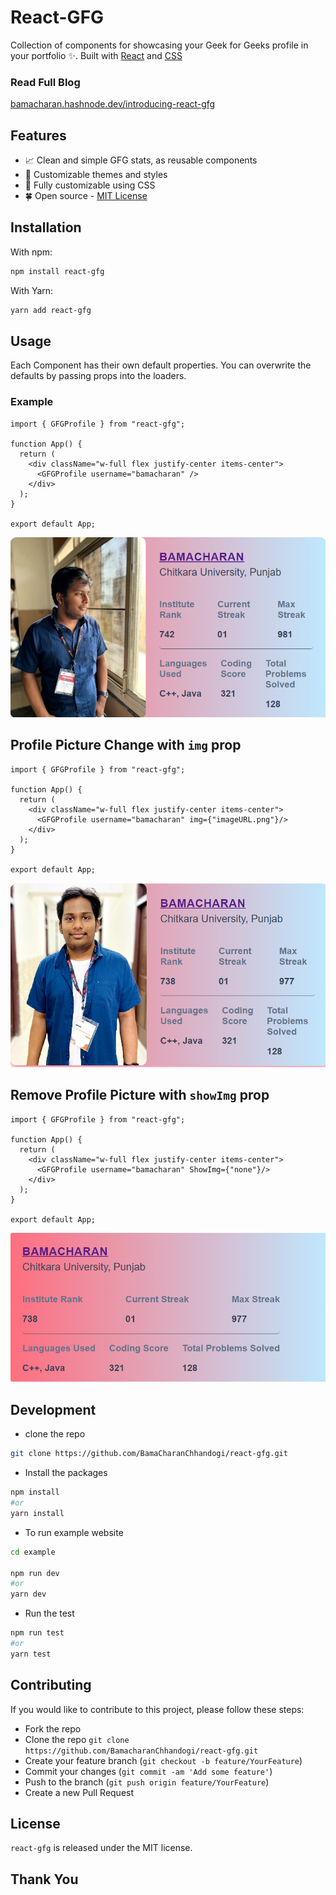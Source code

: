 # React-GFG

Collection of components for showcasing your Geek for Geeks profile in your portfolio ✨. Built with [React](https://react.dev) and [CSS](https://developer.mozilla.org/en-US/docs/Web/CSS)


### Read Full Blog
[bamacharan.hashnode.dev/introducing-react-gfg](https://bamacharan.hashnode.dev/introducing-react-gfg-fetch-your-geek-for-geeks-profile-details-with-ease/)

<!-- <img src="https://github.com/Sudhanva-Nadiger/react-leetcode/assets/93595710/a7744333-3449-40e4-bd3a-0cedd265af6e" width="350" /> -->




<!-- This will create a table with two rows and three columns in the first row, and two columns in the second row, with each cell containing an image. Adjust the file paths (`images/image1.png`, `images/image2.png`, etc.) according to your actual file locations. -->

## Features

- 📈 Clean and simple GFG stats, as reusable components
- 🎨 Customizable themes and styles
- 🎉 Fully customizable using CSS 
- 🍀 Open source - [MIT License](./LICENSE)
<!-- - ⚙️ Extended-Components: `activity`, `contest`, `heatmap` and `recent-submission` -->

## Installation

With npm:

```bash
npm install react-gfg
```

With Yarn:

```bash
yarn add react-gfg
```

## Usage

Each Component has their own default properties. You can overwrite the defaults by passing props into the loaders.

### Example

```tsx
import { GFGProfile } from "react-gfg";

function App() {
  return (
    <div className="w-full flex justify-center items-center">
      <GFGProfile username="bamacharan" />
    </div>
  );
}

export default App;
```
<!-- ## Demo Screenshots -->
![Alt text](images/demo.png)

## Profile Picture Change with `img` prop
```tsx
import { GFGProfile } from "react-gfg";

function App() {
  return (
    <div className="w-full flex justify-center items-center">
      <GFGProfile username="bamacharan" img={"imageURL.png"}/>
    </div>
  );
}

export default App;
```
<!-- ## Demo Screenshots -->
![Alt text](images/demo1.png)
## Remove Profile Picture with `showImg` prop
```tsx
import { GFGProfile } from "react-gfg";

function App() {
  return (
    <div className="w-full flex justify-center items-center">
      <GFGProfile username="bamacharan" ShowImg={"none"}/>
    </div>
  );
}

export default App;
```
<!-- ## Demo Screenshots -->
![Alt text](images/demo2.png)

<!-- ## Component Props

### UserProfilDetails Props
| Name             | Type                            | Default Value                             | Description                                                                             |
|------------------|---------------------------------|--------------------------------------------|-----------------------------------------------------------------------------------------|
| `userName`       | `string`                        | -                                          | The username for which the profile details will be fetched and displayed.               |
| `theme`          | `{ primaryColor?: string; secondaryColor?: string; bgColor?: string; }` | `{ primaryColor: "rgba(34,211,238,1)", secondaryColor: "rgba(209,213,219,1)", bgColor: "rgba(68,64,60,1)" }` | An object defining the colors for the profile details component.                        |
| `loadingComponent` | `ReactNode`                  | -                                          | A custom loading component to be displayed while fetching data.                         |
| `showRank`       | `boolean`                       | `true`                                     | Indicates whether to display the user's rank.                                           |
| `hideLocation`   | `boolean`                       | `false`                                    | Indicates whether to hide the user's location information.                              |
| `hideSchool`     | `boolean`                       | `false`                                    | Indicates whether to hide the user's school information.                                 |
| `hideWebsite`    | `boolean`                       | `false`                                    | Indicates whether to hide the user's website information.                                |
| `hideSkills`     | `boolean`                       | `false`                                    | Indicates whether to hide the user's skills information.                                  |
| `hideCompany`    | `boolean`                       | `false`                                    | Indicates whether to hide the user's company information. 
| `ref`               | `React.Ref<HTMLDivElement>`         | -                                | The ref to attach to the component's root element.                     |

### UserSolvedProblemsStats & UserHeatMap Props

| Name              | Type                               | Default Value                    | Description                                                                                                           |
|-------------------|------------------------------------|----------------------------------|-----------------------------------------------------------------------------------------------------------------------|
| `userName`        | `string`                           | -                                | The username of the user.                                                                                             |
| `loadingComponent`| `React.ReactNode`                  | -                                | Custom loading component to be displayed.                                                                             |
| `theme`           | `{ primaryColor?: string; secondaryColor?: string; bgColor?: string; }` | `{ primaryColor: "rgba(34,211,238,1)", secondaryColor: "rgba(209,213,219,1)", bgColor: "rgba(68,64,60,1)" }` | An object containing custom theme colors.                                                                                                              
| `showUserName`    | `boolean`                            | `true`                             | Flag indicating whether to show the user's name.                                                                      |
| `ref`               | `React.Ref<HTMLDivElement>`         | -                                | The ref to attach to the component's root element.                                                                    |

### UserRecentSubmission & UserContestInfo Props

| Name                  | Type                               | Default Value                    | Description                                                                                                           |
|-----------------------|------------------------------------|----------------------------------|-----------------------------------------------------------------------------------------------------------------------|
| `userName`            | `string`                           | -                                | The username of the user.                                                                                             |
| `loadingComponent`    | `JSX.Element`                      | -                                | The loading component to display.                                                                                     |
| `theme`               | `{ primaryColor?: string; secondaryColor?: string; bgColor?: string; }` | `{ primaryColor: "rgba(34,211,238,1)", secondaryColor: "rgba(209,213,219,1)", bgColor: "rgba(68,64,60,1)" }` | The theme configuration object containing primaryColor, secondaryColor, and bgColor fields.                         |
| `ref`                 | `React.Ref<HTMLDivElement>`        | -                                | The ref to attach to the component's root element.                                                            |

- If you dont provide loading component the default loader will appear
```tsx
<div id="loading_container" className="flex flex-col">
    <div id="loading_dots_container" className="flex items-center justify-center gap-2 animate-pulse">
        <div className="w-1 h-1 bg-gray-600 rounded-full" />
        <div className="w-1 h-1 bg-gray-600 rounded-full" />
        <div className="w-1 h-1 bg-gray-600 rounded-full" />
    </div>
    <p id="loading_text" className="text-[10px] text-white font-bold text-center ml-[12px]">Loading...</p>
</div>
```

## Note
If you simply use this component it will throw `CORS` error.
 - While developing setup the proxy.

  - Ex: Incase you are using vite for your react project add this to `vite.config.ts`:
```ts
import { defineConfig } from 'vitest/config';
import react from '@vitejs/plugin-react';
export default defineConfig({
  plugins: [react()],

  // Add this part to your config file
  server: {
    open: true,
    cors:  true,
    proxy: {
      '/leetcode': {
        target: 'https://leetcode.com/graphql',
        changeOrigin: true,
        secure: false,
        rewrite: (path) => path.replace(/^\/leetcode/, '')
      },
    }
  },
})
```

- While deploying the website you should configure reverse proxy from the deployment platform.
- Ex: If you are deploying your site in vercel add `vercel.json` file to the roor of your project folder with this content.
```json
// vercel.json
{
    "rewrites": [
      {
        "source": "/leetcode",
        "destination": "https://leetcode.com/graphql"
      }
    ]
}
``` -->


## Development
- clone the repo
```bash
git clone https://github.com/BamaCharanChhandogi/react-gfg.git
```
- Install the packages
```bash
npm install
#or
yarn install
```

- To run example website
```bash
cd example

npm run dev
#or
yarn dev
```

<!-- ## Testing
This package uses [Vitest](https://vitest.dev) and [React-Testing Library](https://testing-library.com/docs/react-testing-library/intro/) -->

- Run the test
```bash
npm run test
#or
yarn test
```


## Contributing
If you would like to contribute to this project, please follow these steps:

- Fork the repo
- Clone the repo `git clone https://github.com/BamacharanChhandogi/react-gfg.git`
- Create your feature branch (`git checkout -b feature/YourFeature`)
- Commit your changes (`git commit -am 'Add some feature'`)
- Push to the branch (`git push origin feature/YourFeature`)
- Create a new Pull Request

## License
`react-gfg` is released under the MIT license.

<!-- ## References
1. [React](https://react.dev)
2. [Vite](https://vite.dev)
3. [Tailwindcss](https://tailwindcss.com)
4. [Vitest](https://vitest.dev)
5. [Leetcode-Stats-Card](https://github.com/JacobLinCool/LeetCode-Stats-Card)
6. [Leetcode-Query](https://github.com/JacobLinCool/LeetCode-Query)
7. [Create-library-fast-blog](https://dev.to/receter/how-to-create-a-react-component-library-using-vites-library-mode-4lma)
8. [Testing-blog](https://medium.com/@masbagaspn/unit-testing-react-application-with-vitest-and-react-testing-library-910f6f4dc675) -->

## Thank You
